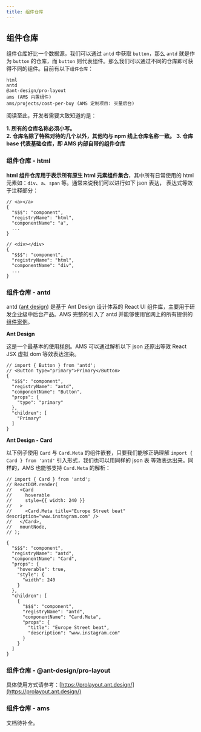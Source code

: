 ```yaml
---
title: 组件仓库
---
```


## 组件仓库

组件仓库好比一个数据源，我们可以通过 `antd` 中获取 `button`，那么 `antd` 
就是作为 `button` 的仓库，而 `button` 则代表组件。那么我们可以通过不同的仓库即可获得不同的组件。目前有以下`组件仓库`：

    html
    antd
    @ant-design/pro-layout
    ams (AMS 内置组件)
    ams/projects/cost-per-buy (AMS 定制项目: 买量后台)

阅读至此，开发者需要大致知道的是：

**1. 所有的仓库名称必须小写。** <br />
**2. 仓库名除了特殊对待的几个以外，其他均与 npm 线上仓库名称一致。**
**3. 仓库 base 代表基础仓库，即 AMS 内部自带的组件仓库**

### 组件仓库 - html

**html 组件仓库用于表示所有原生 html 元素组件集合**，其中所有日常使用的 html 元素如：`div`、`a`、`span` 等。通常来说我们可以进行如下 json 表达，
表达式等效于注释部分：

```json5
// <a></a>
{
  "$$$": "component",
  "registryName": "html",
  "componentName": "a",
  ...
}
```

```json5
// <div></div>
{
  "$$$": "component",
  "registryName": "html",
  "componentName": "div",
  ...
}
```

### 组件仓库 - antd

antd ([ant design](https://ant.design/docs/react/introduce-cn)) 是基于 Ant Design 设计体系的 React UI 组件库，主要用于研发企业级中后台产品。AMS 完整的引入了
antd 并能够使用官网上的所有提供的[组件案例](https://ant.design/components/button-cn/)。

**Ant Design**

这是一个最基本的使用[样例](https://ant.design/components/button-cn/)。AMS 可以通过解析以下 json 还原出等效 React JSX 虚拟 dom 等效表达渲染。

```json5
// import { Button } from 'antd';
// <Button type="primary">Primary</Button>
{
  "$$$": "component",
  "registryName": "antd",
  "componentName": "Button",
  "props": {
    "type": "primary"
  },
  "children": [
    "Primary"
  ]
}
```

**Ant Design - Card**

以下例子使用 `Card` 与 `Card.Meta` 的组件嵌套，只要我们能够正确理解 `import { Card } from 'antd'` 引入形式，我们也可以用同样的 json 表
等效表达出来。同样的，AMS 也能够支持 `Card.Meta` 的解析：

```json5
// import { Card } from 'antd';
// ReactDOM.render(
//   <Card
//     hoverable
//     style={{ width: 240 }}
//   >
//     <Card.Meta title="Europe Street beat" description="www.instagram.com" />
//   </Card>,
//   mountNode,
// );

{
  "$$$": "component",
  "registryName": "antd",
  "componentName": "Card",
  "props": {
    "hoverable": true,
    "style": {
      "width": 240
    }
  },
  "children": [
    {
      "$$$": "component",
      "registryName": "antd",
      "componentName": "Card.Meta",
      "props": {
        "title": "Europe Street beat",
        "description": "www.instagram.com"
      }
    }
  ]
}
```

### 组件仓库 - @ant-design/pro-layout

具体使用方式请参考：[https://prolayout.ant.design/](https://prolayout.ant.design/)

### 组件仓库 - ams

文档待补全。
